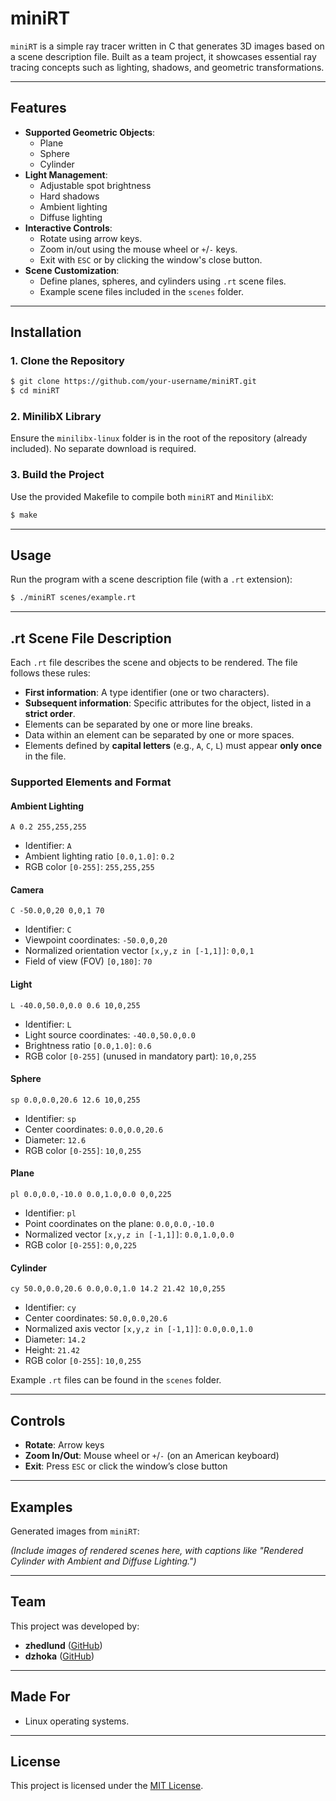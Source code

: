 # miniRT
`miniRT` is a simple ray tracer written in C that generates 3D images based on a scene description file. Built as a team project, it showcases essential ray tracing concepts such as lighting, shadows, and geometric transformations.  

---

## **Features**

- **Supported Geometric Objects**:
  - Plane
  - Sphere
  - Cylinder
- **Light Management**:
  - Adjustable spot brightness
  - Hard shadows
  - Ambient lighting
  - Diffuse lighting
- **Interactive Controls**:
  - Rotate using arrow keys.
  - Zoom in/out using the mouse wheel or `+`/`-` keys.
  - Exit with `ESC` or by clicking the window's close button.
- **Scene Customization**:
  - Define planes, spheres, and cylinders using `.rt` scene files.
  - Example scene files included in the `scenes` folder.

---

## **Installation**

### 1. Clone the Repository
```bash
$ git clone https://github.com/your-username/miniRT.git
$ cd miniRT
```

### 2. MinilibX Library
Ensure the `minilibx-linux` folder is in the root of the repository (already included). No separate download is required.

### 3. Build the Project
Use the provided Makefile to compile both `miniRT` and `MinilibX`:
```bash
$ make
```

---

## **Usage**

Run the program with a scene description file (with a `.rt` extension):
```bash
$ ./miniRT scenes/example.rt
```

---

## **.rt Scene File Description**

Each `.rt` file describes the scene and objects to be rendered. The file follows these rules:
- **First information**: A type identifier (one or two characters).
- **Subsequent information**: Specific attributes for the object, listed in a **strict order**.
- Elements can be separated by one or more line breaks.
- Data within an element can be separated by one or more spaces.
- Elements defined by **capital letters** (e.g., `A`, `C`, `L`) must appear **only once** in the file.

### **Supported Elements and Format**
#### **Ambient Lighting**
```text
A 0.2 255,255,255
```
- Identifier: `A`
- Ambient lighting ratio `[0.0,1.0]`: `0.2`
- RGB color `[0-255]`: `255,255,255`

#### **Camera**
```text
C -50.0,0,20 0,0,1 70
```
- Identifier: `C`
- Viewpoint coordinates: `-50.0,0,20`
- Normalized orientation vector `[x,y,z in [-1,1]]`: `0,0,1`
- Field of view (FOV) `[0,180]`: `70`

#### **Light**
```text
L -40.0,50.0,0.0 0.6 10,0,255
```
- Identifier: `L`
- Light source coordinates: `-40.0,50.0,0.0`
- Brightness ratio `[0.0,1.0]`: `0.6`
- RGB color `[0-255]` (unused in mandatory part): `10,0,255`

#### **Sphere**
```text
sp 0.0,0.0,20.6 12.6 10,0,255
```
- Identifier: `sp`
- Center coordinates: `0.0,0.0,20.6`
- Diameter: `12.6`
- RGB color `[0-255]`: `10,0,255`

#### **Plane**
```text
pl 0.0,0.0,-10.0 0.0,1.0,0.0 0,0,225
```
- Identifier: `pl`
- Point coordinates on the plane: `0.0,0.0,-10.0`
- Normalized vector `[x,y,z in [-1,1]]`: `0.0,1.0,0.0`
- RGB color `[0-255]`: `0,0,225`

#### **Cylinder**
```text
cy 50.0,0.0,20.6 0.0,0.0,1.0 14.2 21.42 10,0,255
```
- Identifier: `cy`
- Center coordinates: `50.0,0.0,20.6`
- Normalized axis vector `[x,y,z in [-1,1]]`: `0.0,0.0,1.0`
- Diameter: `14.2`
- Height: `21.42`
- RGB color `[0-255]`: `10,0,255`

Example `.rt` files can be found in the `scenes` folder.

---

## **Controls**

- **Rotate**: Arrow keys  
- **Zoom In/Out**: Mouse wheel or `+`/`-` (on an American keyboard)  
- **Exit**: Press `ESC` or click the window’s close button  

---

## **Examples**

Generated images from `miniRT`:  

*(Include images of rendered scenes here, with captions like "Rendered Cylinder with Ambient and Diffuse Lighting.")*

---

## **Team**

This project was developed by:
- **zhedlund** ([GitHub](https://github.com/zhedlund))  
- **dzhoka** ([GitHub](https://github.com/dzhoka))

---

## **Made For**

- Linux operating systems.

---

## **License**

This project is licensed under the [MIT License](LICENSE).
